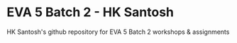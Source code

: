 # EVA 5 Batch 2 - HK Santosh
HK Santosh's github repository for EVA 5 Batch 2 workshops & assignments